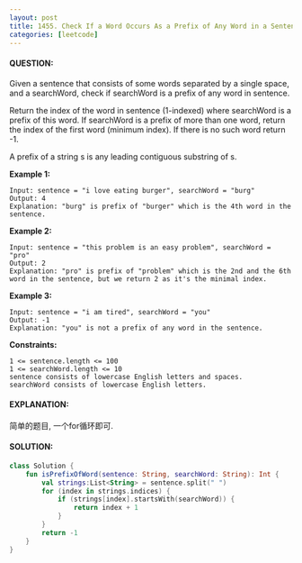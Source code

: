 ```yaml
---
layout: post
title: 1455. Check If a Word Occurs As a Prefix of Any Word in a Sentence
categories: [leetcode]
---
```

#### QUESTION:
Given a sentence that consists of some words separated by a single space, and a searchWord, check if searchWord is a prefix of any word in sentence.

Return the index of the word in sentence (1-indexed) where searchWord is a prefix of this word. If searchWord is a prefix of more than one word, return the index of the first word (minimum index). If there is no such word return -1.

A prefix of a string s is any leading contiguous substring of s.

 

__Example 1:__
```
Input: sentence = "i love eating burger", searchWord = "burg"
Output: 4
Explanation: "burg" is prefix of "burger" which is the 4th word in the sentence.
```
__Example 2:__
```
Input: sentence = "this problem is an easy problem", searchWord = "pro"
Output: 2
Explanation: "pro" is prefix of "problem" which is the 2nd and the 6th word in the sentence, but we return 2 as it's the minimal index.
```
__Example 3:__
```
Input: sentence = "i am tired", searchWord = "you"
Output: -1
Explanation: "you" is not a prefix of any word in the sentence.
```
 

__Constraints:__
```
1 <= sentence.length <= 100
1 <= searchWord.length <= 10
sentence consists of lowercase English letters and spaces.
searchWord consists of lowercase English letters.
```
#### EXPLANATION:

简单的题目, 一个for循环即可.

#### SOLUTION:
```kotlin
class Solution {
    fun isPrefixOfWord(sentence: String, searchWord: String): Int {
        val strings:List<String> = sentence.split(" ")
        for (index in strings.indices) {
            if (strings[index].startsWith(searchWord)) {
                return index + 1
            }
        }
        return -1
    }
}
```
